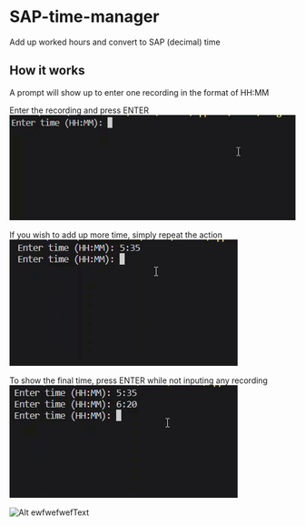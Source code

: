 # SAP-time-manager
Add up worked hours and convert to SAP (decimal) time

## How it works
A prompt will show up to enter one recording in the format of HH:MM

Enter the recording and press ENTER
![first](resources/first.gif)

If you wish to add up more time, simply repeat the action
![first](resources/second.gif)

To show the final time, press ENTER while not inputing any recording
![first](resources/result.gif)


![Alt ewfwefwefText](https://media.giphy.com/media/vFKqnCdLPNOKc/giphy.gif)
